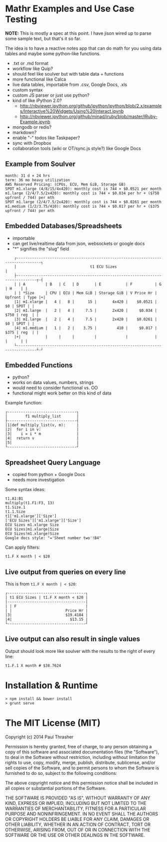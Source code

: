 # Mathr Examples and Use Case Testing

__NOTE:__ This is mostly a spec at this point. I have jison wired up to parse some sample text, but that's it so far.

The idea is to have a reactive notes app that can do math for you using data tables and maybe some python-like functions.

- .txt or .md format
- workflow like Quip?
- should feel like soulver but with table data + functions
- more functional like Calca
- live data tables, importable from .csv, Google Docs, .xls
- custom syntax
- custom JS parser or just use python?
- kind of like iPython 2.0?
  - http://nbviewer.ipython.org/github/ipython/ipython/blob/2.x/examples/Interactive%20Widgets/Using%20Interact.ipynb
  - http://nbviewer.ipython.org/github/minad/iruby/blob/master/IRuby-Example.ipynb
- mongodb or redis?
- markdown?
- enable "-" todos like Taskpaper?
- sync with Dropbox
- collaboration tools (wiki or OT/sync.js style?) like Google Docs

## Example from Soulver

    month: 31 d × 24 hrs
    term: 36 mo heavy utilization
    AWS Reserved Pricing: (CPUs, ECU, Mem GiB, Storage GB)
    SPOT m1.xlarge (4/8/15/4x420): monthly cost is 744 × $0.0521 per month
    m1.large (2/4/7.5/2x420): monthly cost is 744 × $0.034 per hr + ($750 upfront / 744) per mth
    SPOT m1.large (2/4/7.5/2x420): monthly cost is 744 × $0.0261 per month
    m1.medium (1/2/3.75/410): monthly cost is 744 × $0.017 per hr + ($375 upfront / 744) per mth

## Embedded Databases/Spreadsheets

- importable
- can get live/realtime data from json, websockets or google docs
- "*" signifies the "slug" field

```
    ┌---------------------------------------------------------------------------------┐
    |                                 t1 ECU Sizes                                    |
    ├-------------------------------------------------------------------------------┬-┤
    | | A         | B   | C   | D       | E           | F          | G       | H    | |
    | | *Size     | CPU | ECU | Mem GiB | Storage GiB | V Price Hr | Upfront | Type |+|
    |1| m1.xlarge |   4 |   8 |      15 |       4x420 |    $0.0521 |      $0 | SPOT | |
    |2| m1.large  |   2 |   4 |     7.5 |       2x420 |     $0.034 |    $750 | reg  | |
    |3| m1.large  |   2 |   4 |     7.5 |       2x420 |    $0.0261 |      $0 | SPOT | |
    |4| m1.medium |   1 |   2 |    3.75 |         410 |     $0.017 |    $375 | reg  | |
    |+|           |     |     |         |             |            |         |      | |
    └-------------------------------------------------------------------------------┴-┘
```

## Embedded Functions

- python?
- works on data values, numbers, strings
- would need to consider functional vs. OO
- functional might work better on this kind of data

Example function:

    ┌-------------------------------┐
    |        f1 multiply_list       |
    ├-------------------------------┤
    |1|def multiply_list(v, m):     |
    |2|  for i in v:                |
    |3|    i = i * m                |
    |4|  return v                   |
    |5|                             |
    └-------------------------------┘

## Spreadsheet Query Language

- copied from python + Google Docs
- needs more investigation

Some syntax ideas:

    t1.A1:B1
    multiply(t1.F1:F3, 13)
    t1.Size.1
    t1.1.Size
    t1['m1.xlarge']['Size']
    ['ECU Sizes']['m1.xlarge']['Size']
    ECU Sizes m1.xlarge Size
    ECU Sizes|m1.xlarge|Size
    ECU Sizes!m1.xlarge!Size
    Google docs style: "='Sheet number two'!B4"

Can apply filters:

    t1.F X month | < $20

## Live output from queries on every line

This is from `t1.F X month | < $20`:

    ┌-----------------------------------┐
    | t1 ECU Sizes | t1.F X month < $20 |
    |-----------------------------------|
    | | F                               |
    | |                        Price Hr |
    |3|                        $19.4184 |
    |4|                          $13.15 |
    └-----------------------------------┘

## Live output can also result in single values

Output should look more like soulver with the results to the right of every line:

    t1.F.1 X month # $38.7624


# Installation & Runtime

    > npm install && bower install
    > grunt serve


# The MIT License (MIT)

Copyright (c) 2014 Paul Thrasher

Permission is hereby granted, free of charge, to any person obtaining a copy
of this software and associated documentation files (the "Software"), to deal
in the Software without restriction, including without limitation the rights
to use, copy, modify, merge, publish, distribute, sublicense, and/or sell
copies of the Software, and to permit persons to whom the Software is
furnished to do so, subject to the following conditions:

The above copyright notice and this permission notice shall be included in
all copies or substantial portions of the Software.

THE SOFTWARE IS PROVIDED "AS IS", WITHOUT WARRANTY OF ANY KIND, EXPRESS OR
IMPLIED, INCLUDING BUT NOT LIMITED TO THE WARRANTIES OF MERCHANTABILITY,
FITNESS FOR A PARTICULAR PURPOSE AND NONINFRINGEMENT. IN NO EVENT SHALL THE
AUTHORS OR COPYRIGHT HOLDERS BE LIABLE FOR ANY CLAIM, DAMAGES OR OTHER
LIABILITY, WHETHER IN AN ACTION OF CONTRACT, TORT OR OTHERWISE, ARISING FROM,
OUT OF OR IN CONNECTION WITH THE SOFTWARE OR THE USE OR OTHER DEALINGS IN
THE SOFTWARE.
